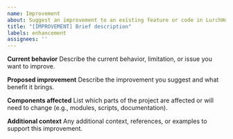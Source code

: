 ```yaml
---
name: Improvement
about: Suggest an improvement to an existing feature or code in LurchHome
title: "[IMPROVEMENT] Brief description"
labels: enhancement
assignees: ''
---
```


**Current behavior**
Describe the current behavior, limitation, or issue you want to improve.

**Proposed improvement**
Describe the improvement you suggest and what benefit it brings.

**Components affected**
List which parts of the project are affected or will need to change (e.g., modules, scripts, documentation).

**Additional context**
Any additional context, references, or examples to support this improvement.
